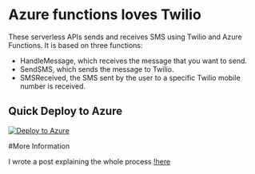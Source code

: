 # Azure functions loves Twilio

These serverless APIs sends and receives SMS using Twilio and Azure Functions. It is based on three functions:
* HandleMessage, which receives the message that you want to send.
* SendSMS, which sends the message to Twilio.
* SMSReceived, the SMS sent by the user to a specific Twilio mobile number is received.

## Quick Deploy to Azure

[![Deploy to Azure](http://azuredeploy.net/deploybutton.svg)](https://azuredeploy.net/)

#More Information

I wrote a post explaining the whole process [!here](https://www.returngis.net/2018/12/enviar-y-recibir-sms-con-twilio-desde-azure-functions/)
